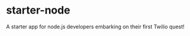 starter-node
============

A starter app for node.js developers embarking on their first Twilio quest!
